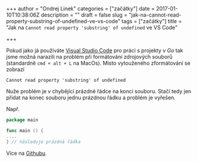 +++
author = "Ondrej Linek"
categories = ["začátky"]
date = 2017-01-10T10:38:06Z
description = ""
draft = false
slug = "jak-na-cannot-read-property-substring-of-undefined-ve-vs-code"
tags = ["začátky"]
title = "Jak na `Cannot read property 'substring' of undefined` ve VS Code"

+++

Pokud jako já používáte [Visual Studio Code](https://code.visualstudio.com/) pro práci s projekty v *Go* tak jsme možná narazili na problém při formátování zdrojových souborů (standardně `cmd + alt + L` na MacOs). Místo vytouženého zformátování se zobrazí 

`Cannot read property 'substring' of undefined`

Nuže problém je v chybějící prázdné řádce na konci souboru. Stačí tedy jen přidat na konec souboru jednu prázdnou řádku a problém je vyřešen.

Např. 

```go
package main

func main () {
....
} // následuje prázdná řádka

```

Více na [Githubu](https://github.com/Microsoft/vscode-go/issues/690).